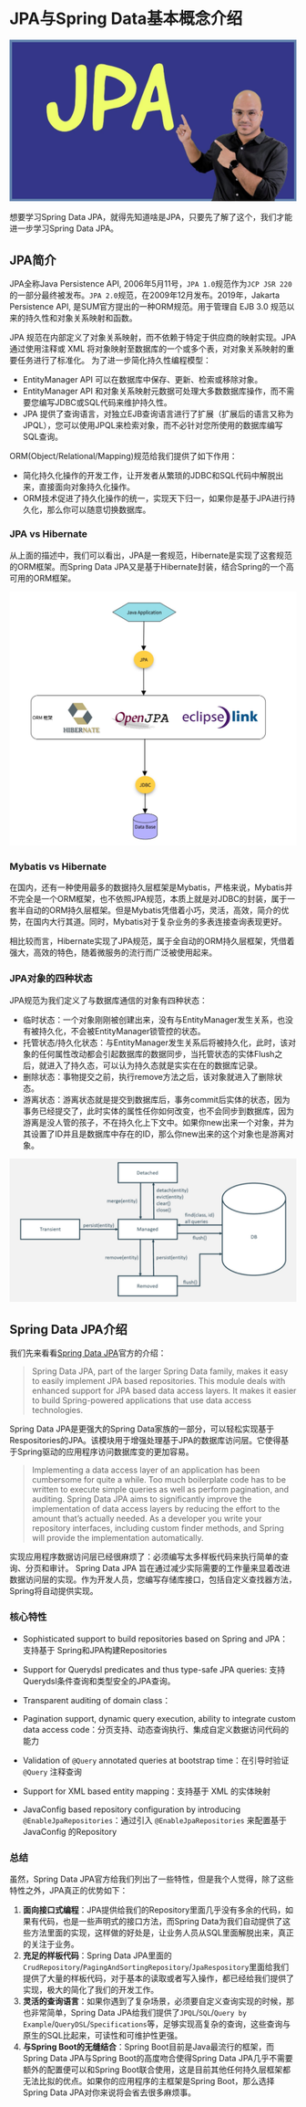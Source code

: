 # JPA与Spring Data基本概念介绍

![jpa](../../images/spring-data/jpa.jpeg)

想要学习Spring Data JPA，就得先知道啥是JPA，只要先了解了这个，我们才能进一步学习Spring Data JPA。

## JPA简介

JPA全称Java Persistence API, 2006年5月11号，`JPA 1.0`规范作为`JCP JSR 220`的一部分最终被发布。`JPA 2.0`规范，在2009年12月发布。2019年，Jakarta Persistence API, 是SUM官方提出的一种ORM规范。用于管理自 EJB 3.0 规范以来的持久性和对象关系映射和函数。

JPA 规范在内部定义了对象关系映射，而不依赖于特定于供应商的映射实现。JPA 通过使用注释或 XML 将对象映射至数据库的一个或多个表，对对象关系映射的重要任务进行了标准化。 为了进一步简化持久性编程模型：

* EntityManager API 可以在数据库中保存、更新、检索或移除对象。
* EntityManager API 和对象关系映射元数据可处理大多数数据库操作，而不需要您编写JDBC或SQL代码来维护持久性。
* JPA 提供了查询语言，对独立EJB查询语言进行了扩展（扩展后的语言又称为 JPQL），您可以使用JPQL来检索对象，而不必针对您所使用的数据库编写SQL查询。

ORM(Object/Relational/Mapping)规范给我们提供了如下作用：
* 简化持久化操作的开发工作，让开发者从繁琐的JDBC和SQL代码中解脱出来，直接面向对象持久化操作。
* ORM技术促进了持久化操作的统一，实现天下归一，如果你是基于JPA进行持久化，那么你可以随意切换数据库。

### JPA vs Hibernate

从上面的描述中，我们可以看出，JPA是一套规范，Hibernate是实现了这套规范的ORM框架。而Spring Data JPA又是基于Hibernate封装，结合Spring的一个高可用的ORM框架。

![jpa-orm](../../images/spring-data/jpa-orm.jpg)

### Mybatis vs Hibernate

在国内，还有一种使用最多的数据持久层框架是Mybatis，严格来说，Mybatis并不完全是一个ORM框架，也不依照JPA规范，本质上就是对JDBC的封装，属于一套半自动的ORM持久层框架。但是Mybatis凭借着小巧，灵活，高效，简介的优势，在国内大行其道。同时，Mybatis对于复杂业务的多表连接查询表现更好。

相比较而言，Hibernate实现了JPA规范，属于全自动的ORM持久层框架，凭借着强大，高效的特色，随着微服务的流行而广泛被使用起来。

### JPA对象的四种状态

JPA规范为我们定义了与数据库通信的对象有四种状态：
* 临时状态：一个对象刚刚被创建出来，没有与EntityManager发生关系，也没有被持久化，不会被EntityManager锁管控的状态。
* 托管状态/持久化状态：与EntityManager发生关系后将被持久化，此时，该对象的任何属性改动都会引起数据库的数据同步，当托管状态的实体Flush之后，就进入了持久态，可以认为持久态就是实实在在的数据库记录。
* 删除状态：事物提交之前，执行remove方法之后，该对象就进入了删除状态。
* 游离状态：游离状态就是提交到数据库后，事务commit后实体的状态，因为事务已经提交了，此时实体的属性任你如何改变，也不会同步到数据库，因为游离是没人管的孩子，不在持久化上下文中。如果你new出来一个对象，并为其设置了ID并且是数据库中存在的ID，那么你new出来的这个对象也是游离对象。

![jpa-objects-status](../../images/spring-data/jpa-objects-status.jpg)

## Spring Data JPA介绍

我们先来看看[Spring Data JPA](https://spring.io/projects/spring-data-jpa)官方的介绍：
> Spring Data JPA, part of the larger Spring Data family, makes it easy to easily implement JPA based repositories. This module deals with enhanced support for JPA based data access layers. It makes it easier to build Spring-powered applications that use data access technologies.

Spring Data JPA是更强大的Spring Data家族的一部分，可以轻松实现基于Respositories的JPA。该模块用于增强处理基于JPA的数据库访问层。它使得基于Spring驱动的应用程序访问数据库变的更加容易。

> Implementing a data access layer of an application has been cumbersome for quite a while. Too much boilerplate code has to be written to execute simple queries as well as perform pagination, and auditing. Spring Data JPA aims to significantly improve the implementation of data access layers by reducing the effort to the amount that’s actually needed. As a developer you write your repository interfaces, including custom finder methods, and Spring will provide the implementation automatically.

实现应用程序数据访问层已经很麻烦了：必须编写太多样板代码来执行简单的查询、分页和审计。 Spring Data JPA 旨在通过减少实际需要的工作量来显着改进数据访问层的实现。作为开发人员，您编写存储库接口，包括自定义查找器方法，Spring将自动提供实现。

### 核心特性

* Sophisticated support to build repositories based on Spring and JPA： 支持基于 Spring和JPA构建Repositories

* Support for Querydsl predicates and thus type-safe JPA queries: 支持Querydsl条件查询和类型安全的JPA查询。

* Transparent auditing of domain class：

* Pagination support, dynamic query execution, ability to integrate custom data access code：分页支持、动态查询执行、集成自定义数据访问代码的能力

* Validation of `@Query` annotated queries at bootstrap time：在引导时验证 `@Query` 注释查询

* Support for XML based entity mapping：支持基于 XML 的实体映射

* JavaConfig based repository configuration by introducing `@EnableJpaRepositories`：通过引入 `@EnableJpaRepositories` 来配置基于JavaConfig 的Repository

### 总结

虽然，Spring Data JPA官方给我们列出了一些特性，但是我个人觉得，除了这些特性之外，JPA真正的优势如下：

1. **面向接口式编程**：JPA提供给我们的Repository里面几乎没有多余的代码，如果有代码，也是一些声明式的接口方法，而Spring Data为我们自动提供了这些方法里面的实现，这样做的好处是，让业务人员从SQL里面解脱出来，真正的关注于业务。
2. **充足的样板代码**：Spring Data JPA里面的`CrudRepository`/`PagingAndSortingRepository`/`JpaRespository`里面给我们提供了大量的样板代码，对于基本的读取或者写入操作，都已经给我们提供了实现，极大的简化了我们的开发工作。
3. **灵活的查询语言**：如果你遇到了复杂场景，必须要自定义查询实现的时候，那也非常简单，Spring Data JPA给我们提供了`JPQL`/`SQL`/`Query by Example`/`QueryDSL`/`Specifications`等，足够实现高复杂的查询，这些查询与原生的SQL比起来，可读性和可维护性更强。
4. **与Spring Boot的无缝结合**：Spring Boot目前是Java最流行的框架，而Spring Data JPA与Spring Boot的高度吻合使得Spring Data JPA几乎不需要额外的配置便可以和Spring Boot联合使用，这是目前其他任何持久层框架都无法比拟的优点。如果你的应用程序的主框架是Spring Boot，那么选择Spring Data JPA对你来说将会省去很多麻烦事。
